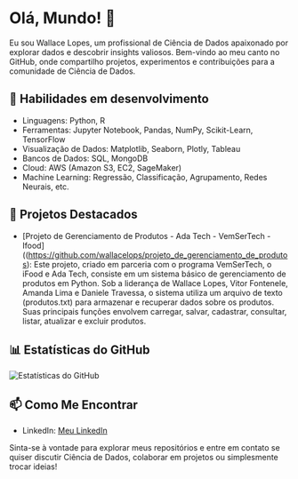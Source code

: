 # Olá, Mundo! 👋

Eu sou Wallace Lopes, um profissional de Ciência de Dados apaixonado por explorar dados e descobrir insights valiosos. Bem-vindo ao meu canto no GitHub, onde compartilho projetos, experimentos e contribuições para a comunidade de Ciência de Dados.

## 🚀 Habilidades em desenvolvimento

- Linguagens: Python, R
- Ferramentas: Jupyter Notebook, Pandas, NumPy, Scikit-Learn, TensorFlow
- Visualização de Dados: Matplotlib, Seaborn, Plotly, Tableau
- Bancos de Dados: SQL, MongoDB
- Cloud: AWS (Amazon S3, EC2, SageMaker)
- Machine Learning: Regressão, Classificação, Agrupamento, Redes Neurais, etc.

## 💼 Projetos Destacados

- [Projeto de Gerenciamento de Produtos - Ada Tech - VemSerTech - Ifood]((https://github.com/wallacelops/projeto_de_gerenciamento_de_produtos): Este projeto, criado em parceria com o programa VemSerTech, o iFood e Ada Tech, consiste em um sistema básico de gerenciamento de produtos em Python. Sob a liderança de Wallace Lopes, Vitor Fontenele, Amanda Lima e Daniele Travessa, o sistema utiliza um arquivo de texto (produtos.txt) para armazenar e recuperar dados sobre os produtos. Suas principais funções envolvem carregar, salvar, cadastrar, consultar, listar, atualizar e excluir produtos.

## 📊 Estatísticas do GitHub

![Estatísticas do GitHub](https://github-readme-stats.vercel.app/api?username=wallacelops&show_icons=true&theme=dark)

## 📫 Como Me Encontrar

- LinkedIn: [Meu LinkedIn](https://www.linkedin.com/in/wallacelops/)

Sinta-se à vontade para explorar meus repositórios e entre em contato se quiser discutir Ciência de Dados, colaborar em projetos ou simplesmente trocar ideias!

